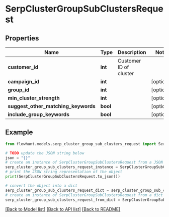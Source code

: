 # SerpClusterGroupSubClustersRequest


## Properties

Name | Type | Description | Notes
------------ | ------------- | ------------- | -------------
**customer_id** | **int** | Customer ID of cluster | 
**campaign_id** | **int** |  | [optional] 
**group_id** | **int** |  | [optional] 
**min_cluster_strength** | **int** |  | [optional] 
**suggest_other_matching_keywords** | **bool** |  | [optional] 
**include_group_keywords** | **bool** |  | [optional] 

## Example

```python
from flowhunt.models.serp_cluster_group_sub_clusters_request import SerpClusterGroupSubClustersRequest

# TODO update the JSON string below
json = "{}"
# create an instance of SerpClusterGroupSubClustersRequest from a JSON string
serp_cluster_group_sub_clusters_request_instance = SerpClusterGroupSubClustersRequest.from_json(json)
# print the JSON string representation of the object
print(SerpClusterGroupSubClustersRequest.to_json())

# convert the object into a dict
serp_cluster_group_sub_clusters_request_dict = serp_cluster_group_sub_clusters_request_instance.to_dict()
# create an instance of SerpClusterGroupSubClustersRequest from a dict
serp_cluster_group_sub_clusters_request_from_dict = SerpClusterGroupSubClustersRequest.from_dict(serp_cluster_group_sub_clusters_request_dict)
```
[[Back to Model list]](../README.md#documentation-for-models) [[Back to API list]](../README.md#documentation-for-api-endpoints) [[Back to README]](../README.md)


